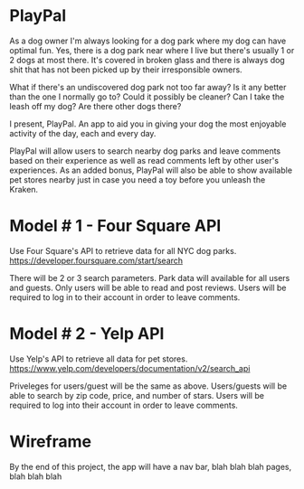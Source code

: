 # PlayPal

As a dog owner I'm always looking for a dog park where my dog can have optimal fun.
Yes, there is a dog park near where I live but there's usually 1 or 2 dogs at most there. It's covered in broken glass and there is always dog shit that has not been picked up by their irresponsible owners.

What if there's an undiscovered dog park not too far away? Is it any better than the one I normally go to?
Could it possibly be cleaner? Can I take the leash off my dog? Are there other dogs there?

I present, PlayPal. An app to aid you in giving your dog the most enjoyable activity of the day, each and every day.

PlayPal will allow users to search nearby dog parks and leave comments based on their experience as well as read comments left by other user's experiences. As an added bonus, PlayPal will also be able to show available pet stores nearby just in case you need a toy before you unleash the Kraken.

# Model # 1 - Four Square API

Use Four Square's API to retrieve data for all NYC dog parks.
https://developer.foursquare.com/start/search 

There will be 2 or 3 search parameters.
Park data will available for all users and guests.
Only users will be able to read and post reviews.
Users will be required to log in to their account in order to leave comments.


# Model # 2 - Yelp API

Use Yelp's API to retrieve all data for pet stores.
https://www.yelp.com/developers/documentation/v2/search_api

Priveleges for users/guest will be the same as above.
Users/guests will be able to search by zip code, price, and number of stars.
Users will be required to log into their account in order to leave comments.

# Wireframe
By the end of this project, the app will have a nav bar, blah blah blah pages, blah blah blah



